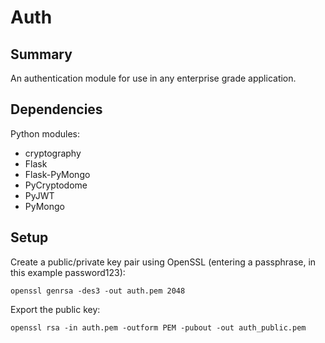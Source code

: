 # Auth
## Summary
An authentication module for use in any enterprise grade application.

## Dependencies
Python modules:
- cryptography
- Flask
- Flask-PyMongo
- PyCryptodome
- PyJWT
- PyMongo

## Setup
Create a public/private key pair using OpenSSL (entering a passphrase, in this example password123):

`openssl genrsa -des3 -out auth.pem 2048`

Export the public key:

`openssl rsa -in auth.pem -outform PEM -pubout -out auth_public.pem`
